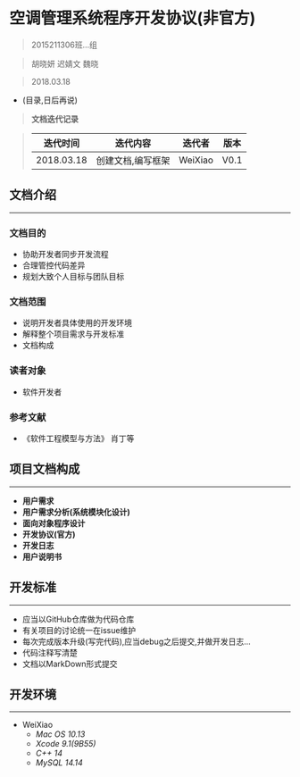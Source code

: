 # 空调管理系统程序开发协议(非官方)

>  2015211306班...组

>  胡晓妍 迟婧文 魏晓

>  2018.03.18

* (目录,日后再说)


> **文档迭代记录**

> 迭代时间 | 迭代内容 | 迭代者 | 版本
> ------------ | ------------ | ------------ | ------------ 
> 2018.03.18 | 创建文档,编写框架 | WeiXiao | V0.1



## 文档介绍
-------

### 文档目的
* 协助开发者同步开发流程
* 合理管控代码差异
* 规划大致个人目标与团队目标

### 文档范围
* 说明开发者具体使用的开发环境
* 解释整个项目需求与开发标准
* 文档构成

### 读者对象
* 软件开发者

### 参考文献
* 《软件工程模型与方法》 肖丁等

## 项目文档构成

-------

* **用户需求**
* **用户需求分析(系统模块化设计)**
* **面向对象程序设计**
* **开发协议(官方)**
* **开发日志**
* **用户说明书**

## 开发标准

-------

* 应当以GitHub仓库做为代码仓库
* 有关项目的讨论统一在issue维护
* 每次完成版本升级(写完代码),应当debug之后提交,并做开发日志...
* 代码注释写清楚
* 文档以MarkDown形式提交

## 开发环境

-------

* WeiXiao
    * *Mac OS 10.13*
    * *Xcode 9.1(9B55)*
    * *C++ 14*
    * *MySQL 14.14*






